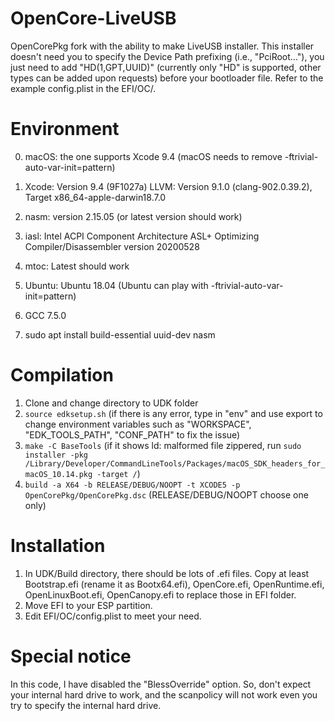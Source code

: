# OpenCore-LiveUSB
OpenCorePkg fork with the ability to make LiveUSB installer. This installer doesn't need you to specify the Device Path prefixing (i.e., "PciRoot..."), you just need to add "HD(1,GPT,UUID)" (currently only "HD" is supported, other types can be added upon requests) before your bootloader file. Refer to the example config.plist in the EFI/OC/.

# Environment
0. macOS: the one supports Xcode 9.4 (macOS needs to remove -ftrivial-auto-var-init=pattern)
1. Xcode: Version 9.4 (9F1027a)
LLVM: Version 9.1.0 (clang-902.0.39.2), Target x86_64-apple-darwin18.7.0
2. nasm: version 2.15.05 (or latest version should work)
3. iasl: Intel ACPI Component Architecture ASL+ Optimizing Compiler/Disassembler version 20200528
4. mtoc: Latest should work

0. Ubuntu: Ubuntu 18.04 (Ubuntu can play with -ftrivial-auto-var-init=pattern)
1. GCC 7.5.0
2. sudo apt install build-essential uuid-dev nasm


# Compilation
1. Clone and change directory to UDK folder
2. ``source edksetup.sh`` (if there is any error, type in "env" and use export to change environment variables such as "WORKSPACE", "EDK_TOOLS_PATH", "CONF_PATH" to fix the issue)
3. ``make -C BaseTools`` (if it shows ld: malformed file zippered, run ``sudo installer -pkg /Library/Developer/CommandLineTools/Packages/macOS_SDK_headers_for_macOS_10.14.pkg -target /``)
4. ``build -a X64 -b RELEASE/DEBUG/NOOPT -t XCODE5 -p OpenCorePkg/OpenCorePkg.dsc`` (RELEASE/DEBUG/NOOPT choose one only)

# Installation
1. In UDK/Build directory, there should be lots of .efi files. Copy at least Bootstrap.efi (rename it as Bootx64.efi), OpenCore.efi, OpenRuntime.efi, OpenLinuxBoot.efi, OpenCanopy.efi to replace those in EFI folder.
2. Move EFI to your ESP partition.
3. Edit EFI/OC/config.plist to meet your need.

# Special notice
In this code, I have disabled the "BlessOverride" option. So, don't expect your internal hard drive to work, and the scanpolicy 
will not work even you try to specify the internal hard drive.